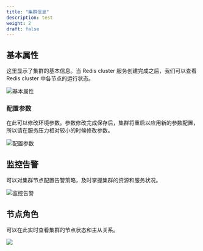 ```yaml
---
title: "集群信息"
description: test
weight: 2
draft: false
---
```


## 基本属性

这里显示了集群的基本信息。当 Redis cluster 服务创建完成之后，我们可以查看 Redis cluster 中各节点的运行状态。

![基本属性](../../_images/overview.png)

### 配置参数

在此可以修改环境参数。参数修改完成保存后，集群将重启以应用新的参数配置，所以请在服务压力相对较小的时候修改参数。

![配置参数](../../_images/config.png)

## 监控告警

可以对集群节点配置告警策略，及时掌握集群的资源和服务状况。

![监控告警](../../_images/alert.png)

## 节点角色

可以在此实时查看集群的节点状态和主从关系。

![](../../_images/role.png)
